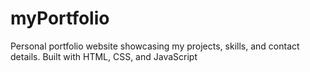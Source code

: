 # myPortfolio
Personal portfolio website showcasing my projects, skills, and contact details. Built with HTML, CSS, and JavaScript
